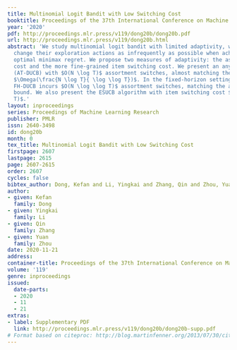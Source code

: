```yaml
---
title: Multinomial Logit Bandit with Low Switching Cost
booktitle: Proceedings of the 37th International Conference on Machine Learning
year: '2020'
pdf: http://proceedings.mlr.press/v119/dong20b/dong20b.pdf
url: http://proceedings.mlr.press/v119/dong20b.html
abstract: 'We study multinomial logit bandit with limited adaptivity, where the algorithms
  change their exploration actions as infrequently as possible when achieving almost
  optimal minimax regret. We propose two measures of adaptivity: the assortment switching
  cost and the more fine-grained item switching cost. We present an anytime algorithm
  (AT-DUCB) with $O(N \log T)$ assortment switches, almost matching the lower bound
  $\Omega(\frac{N \log T}{ \log \log T})$. In the fixed-horizon setting, our algorithm
  FH-DUCB incurs $O(N \log \log T)$ assortment switches, matching the asymptotic lower
  bound. We also present the ESUCB algorithm with item switching cost $O(N \log^2
  T)$.'
layout: inproceedings
series: Proceedings of Machine Learning Research
publisher: PMLR
issn: 2640-3498
id: dong20b
month: 0
tex_title: Multinomial Logit Bandit with Low Switching Cost
firstpage: 2607
lastpage: 2615
page: 2607-2615
order: 2607
cycles: false
bibtex_author: Dong, Kefan and Li, Yingkai and Zhang, Qin and Zhou, Yuan
author:
- given: Kefan
  family: Dong
- given: Yingkai
  family: Li
- given: Qin
  family: Zhang
- given: Yuan
  family: Zhou
date: 2020-11-21
address: 
container-title: Proceedings of the 37th International Conference on Machine Learning
volume: '119'
genre: inproceedings
issued:
  date-parts:
  - 2020
  - 11
  - 21
extras:
- label: Supplementary PDF
  link: http://proceedings.mlr.press/v119/dong20b/dong20b-supp.pdf
# Format based on citeproc: http://blog.martinfenner.org/2013/07/30/citeproc-yaml-for-bibliographies/
---
```

